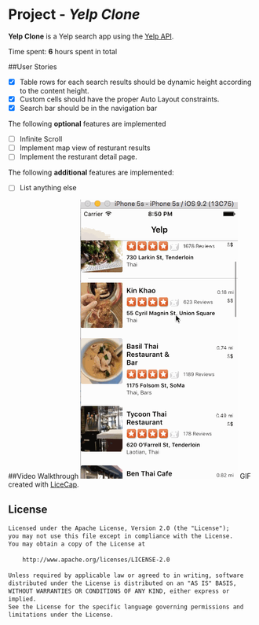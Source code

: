 
# Project - *Yelp Clone*  

**Yelp Clone** is a Yelp search app using the [Yelp API](http://www.yelp.com/developers/documentation/v2/search_api).  

Time spent: **6** hours spent in total  
 
##User Stories 
- [x] Table rows for each search results should be dynamic height according to the content height.
- [x] Custom cells should have the proper Auto Layout constraints.  
- [x] Search bar should be in the navigation bar   

The following **optional** features are implemented  
- [ ] Infinite Scroll
- [ ] Implement map view of resturant results  
- [ ] Implement the resturant detail page.  

The following **additional** features are implemented:  
  
- [ ] List anything else
  
##Video Walkthrough
<img src="Yelp/yelpTutorial.gif" title="Video Walkthrough" width="" alt="Video Walkthrough"/>
GIF created with [LiceCap](http://www.cockos.com/licecap/).
## License


    Licensed under the Apache License, Version 2.0 (the "License");
    you may not use this file except in compliance with the License.
    You may obtain a copy of the License at

        http://www.apache.org/licenses/LICENSE-2.0

    Unless required by applicable law or agreed to in writing, software
    distributed under the License is distributed on an "AS IS" BASIS,
    WITHOUT WARRANTIES OR CONDITIONS OF ANY KIND, either express or implied.
    See the License for the specific language governing permissions and
    limitations under the License.
